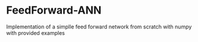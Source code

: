 # FeedForward-ANN
Implementation of a simplle feed forward network from scratch with numpy
with provided examples
